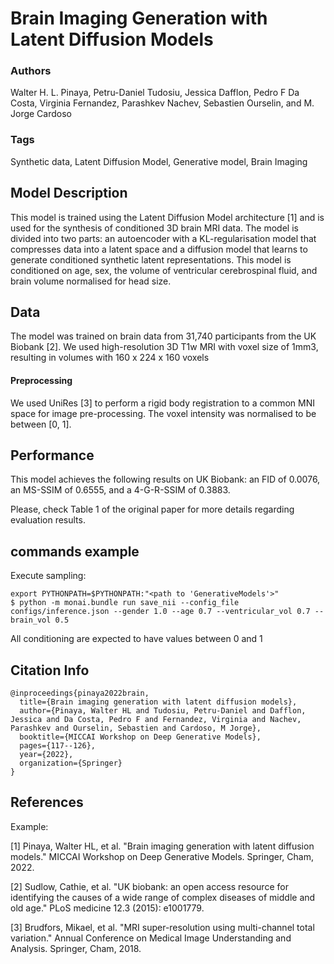 # Brain Imaging Generation with Latent Diffusion Models

### **Authors**

Walter H. L. Pinaya, Petru-Daniel Tudosiu, Jessica Dafflon, Pedro F Da Costa, Virginia Fernandez, Parashkev Nachev,
Sebastien Ourselin, and M. Jorge Cardoso

### **Tags**
Synthetic data, Latent Diffusion Model, Generative model, Brain Imaging

## **Model Description**
This model is trained using the Latent Diffusion Model architecture [1] and is used for the synthesis of conditioned 3D
brain MRI data. The model is divided into two parts: an autoencoder with a KL-regularisation model that compresses data
into a latent space and a diffusion model that learns to generate conditioned synthetic latent representations. This
model is conditioned on age, sex, the volume of ventricular cerebrospinal fluid, and brain volume normalised for head size.

## **Data**
The model was trained on brain data from 31,740 participants from the UK Biobank [2]. We used high-resolution 3D T1w MRI with voxel size of 1mm3, resulting in volumes with 160 x 224 x 160 voxels

#### **Preprocessing**
We used UniRes [3] to perform a rigid body registration to a common MNI space for image pre-processing. The voxel intensity was normalised to be between [0, 1].

## **Performance**
This model achieves the following results on UK Biobank: an FID of 0.0076, an MS-SSIM of 0.6555, and a 4-G-R-SSIM of 0.3883.

Please, check Table 1 of the original paper for more details regarding evaluation results.


## **commands example**
Execute sampling:
```
export PYTHONPATH=$PYTHONPATH:"<path to 'GenerativeModels'>"
$ python -m monai.bundle run save_nii --config_file configs/inference.json --gender 1.0 --age 0.7 --ventricular_vol 0.7 --brain_vol 0.5
```
All conditioning are expected to have values between 0 and 1

## **Citation Info**

```
@inproceedings{pinaya2022brain,
  title={Brain imaging generation with latent diffusion models},
  author={Pinaya, Walter HL and Tudosiu, Petru-Daniel and Dafflon, Jessica and Da Costa, Pedro F and Fernandez, Virginia and Nachev, Parashkev and Ourselin, Sebastien and Cardoso, M Jorge},
  booktitle={MICCAI Workshop on Deep Generative Models},
  pages={117--126},
  year={2022},
  organization={Springer}
}
```

## **References**

Example:

[1] Pinaya, Walter HL, et al. "Brain imaging generation with latent diffusion models." MICCAI Workshop on Deep Generative Models. Springer, Cham, 2022.

[2] Sudlow, Cathie, et al. "UK biobank: an open access resource for identifying the causes of a wide range of complex diseases of middle and old age." PLoS medicine 12.3 (2015): e1001779.

[3] Brudfors, Mikael, et al. "MRI super-resolution using multi-channel total variation." Annual Conference on Medical Image Understanding and Analysis. Springer, Cham, 2018.
